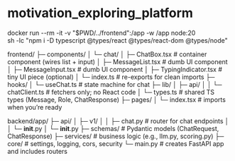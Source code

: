 # motivation_exploring_platform

docker run --rm -it -v "$PWD/../frontend":/app -w /app node:20 \
  sh -lc "npm i -D typescript @types/react @types/react-dom @types/node"


frontend/
├─ components/
│  └─ chat/
│     ├─ ChatBox.tsx            # container component (wires list + input)
│     ├─ MessageList.tsx        # dumb UI component
│     ├─ MessageInput.tsx       # dumb UI component
│     ├─ TypingIndicator.tsx    # tiny UI piece (optional)
│     └─ index.ts               # re-exports for clean imports
├─ hooks/
│  └─ useChat.ts                # state machine for chat
├─ lib/
│  ├─ api/
│  │  └─ chatClient.ts          # fetchers only; no React code
│  └─ types.ts                  # shared TS types (Message, Role, ChatResponse)
├─ pages/
│  └─ index.tsx                 # imports <ChatBox /> when you’re ready



backend/app/
├─ api/
│  ├─ v1/
│  │  ├─ chat.py          # router for chat endpoints
│  │  └─ __init__.py
│  └─ __init__.py
├─ schemas/               # Pydantic models (ChatRequest, ChatResponse)
├─ services/              # business logic (e.g., llm.py, scoring.py)
├─ core/                  # settings, logging, cors, security
└─ main.py                # creates FastAPI app and includes routers
